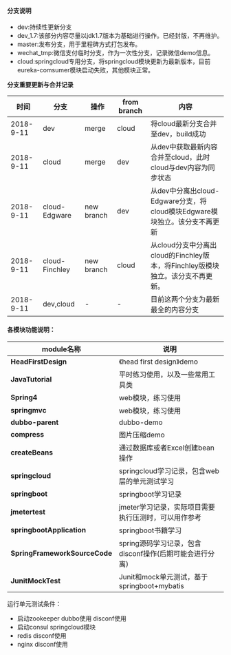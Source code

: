 #### 分支说明

 * dev:持续性更新分支
 * dev_1.7:该部分内容尽量以jdk1.7版本为基础进行操作。已经封版，不再维护。
 * master:发布分支，用于里程碑方式打包发布。
 * wechat_tmp:微信支付临时分支，作为一次性分支，记录微信demo信息。
 * cloud:springcloud专用分支，将springcloud模块更新为最新版本，目前eureka-comsumer模块启动失败，其他模块正常。
 
 **分支重要更新与合并记录**
 
 |时间|分支|操作|from branch|内容|
 |---|---|---|---|---|
 |2018-9-11|dev|merge|cloud|将cloud最新分支合并至dev，build成功|
 |2018-9-11|cloud|merge|dev|从dev中获取最新内容合并至cloud，此时cloud与dev内容为同步状态|
 |2018-9-11|cloud-Edgware|new branch|dev|从dev中分离出cloud-Edgware分支，将cloud模块Edgware模块独立。该分支不再更新|
 |2018-9-11|cloud-Finchley|new branch|cloud|从cloud分支中分离出cloud的Finchley版本，将Finchley版模块独立。该分支不再更新。|
 |2018-9-11|dev,cloud|-|-|目前这两个分支为最新最全的内容分支|
 
 
#### 各模块功能说明：

|module名称|说明|
|---|---|
|**HeadFirstDesign**| 《head first design》demo|
|**JavaTutorial**| 平时练习使用，以及一些常用工具类|
|**Spring4**| web模块，练习使用|
|**springmvc**| web模块，练习使用|
|**dubbo-parent**| dubbo-demo|
|**compress**|图片压缩demo|
|**createBeans**| 通过数据库或者Excel创建bean操作|
|**springcloud**| springcloud学习记录，包含web层的单元测试学习|
|**springboot**| springboot学习记录|
|**jmetertest**| jmeter学习记录，实际项目需要执行压测时，可以用作参考|
|**springbootApplication**| springboot书籍学习|
|**SpringFrameworkSourceCode**| spring源码学习记录，包含disconf操作(后期可能会进行分离)|
|**JunitMockTest**| Junit和mock单元测试，基于springboot+mybatis|


运行单元测试条件：

* 启动zookeeper dubbo使用 disconf使用
* 启动consul springcloud模块
* redis disconf使用
* nginx disconf使用